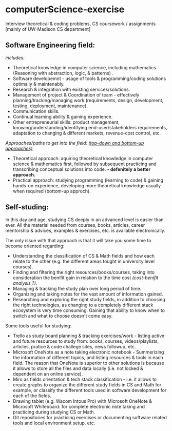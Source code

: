 # computerScience-exercise
Interview theoretical &amp; coding problems, CS coursework / assignments [mainly of UW-Madison CS department]

## Software Engineering field:

_includes:_
  - Theoretical knowledge in computer science, including mathematics (Reasoning with abstraction, logic, & patterns) .
  - Software developemnt - usage of tools & programming/coding solutions optimally & maintenably. 
  - Research & integration with existing services/solutions.
  - Management of project & Coordination of team - effectively planning/tracking/managing work (requirements, design, development, testing, deployment, maintenance).
  - Communication skills.
  - Continual learning ability & gaining experience.
  - Other entrepreneurial skills: product management, knowing/understanding/identifying end-user/stakeholders requirements, adaptation to changing & different markets, revenue-cost control, etc.

_Approaches/paths to get into the field: [(top-down and bottom-up approaches)](https://en.wikipedia.org/wiki/Top-down_and_bottom-up_design#Software_development)_
- Theoretical approach: aquiring theoretical knowledge in computer science & mathematics first, followed by subsequent practicing and transcribing conceptual solutions into code. **- defenitely a better approach.**
- Practical approach: studying programming (learning to code) & gaining hands-on experience, developing more theoretical knowledge usually when required (bottom-up approch). 

## Self-studing:
In this day and age, studying CS deeply in an advanced level is easier than ever. All the material needed from courses, books, articles, career mentorship & advices, examples & exercises, etc. is available electronically. 

The only issue with that approach is that it will take you some time to become oriented regarding:
- Understanding the classification of CS & Math fields and how each relate to the other (e.g. the different areas tought in university level courses).
- Finding and filtering the right resources/books/courses, taking into consideration the benifit gain in relation to the time cost _(cost-benifit analysis ?)_.
- Managing & tracking the study plan over long period of time. 
- Organizing and taking notes for the vast amount of information gained.
- Researching and exploring the right study fields, in addition to choosing the right technologies, as changing to a completely different stack ecosystem is very time consuming. Gaining that ability to know when to switch and what to choose doesn't come easy.

Some tools useful for studying: 
- Trello as study board planning & tracking exercises/work - listing active and future resources to study from: books, courses, videos/playlists, articles, pratice & code challege sites, news followup, etc.
- Microsoft OneNote as a note taking electronic notebook - Summerizing the information of different topics, and listing resources & tools in each field. The reason that OneNote is superior to other solutions is because it allows to store all the files and data locally (i.e. not locked & dependent on an online service).
- Miro as fields orientation & tech stack classification - i.e. it allows to create graphs to organize the different study fields in CS and Math for example, or classify the different tools used in software development for each of the fields.
- Drawing tablet (e.g. Wacom Intous Pro) with Microsoft OneNote & Microsoft Whiteboard: for complete electronic note taking and practicing during studying CS or Math.
- Git repositories for practicing exercises or documenting software related tools and local environment setup.
etc.
